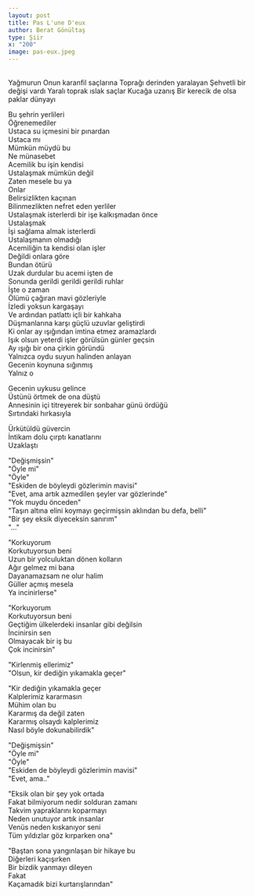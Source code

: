 ```yaml
---
layout: post
title: Pas L'une D'eux
author: Berat Gönültaş
type: Şiir
x: "200"
image: pas-eux.jpeg
---
```

<br/>
Yağmurun  
Onun karanfil saçlarına  
Toprağı derinden yaralayan  
Şehvetli bir değişi vardı    
Yaralı toprak ıslak saçlar  
Kucağa uzanış  
Bir kerecik de olsa paklar dünyayı  

Bu şehrin yerlileri  
Öğrenemediler  
Ustaca su içmesini bir pınardan  
Ustaca mı  
Mümkün müydü bu  
Ne münasebet  
Acemilik bu işin kendisi  
Ustalaşmak mümkün değil  
Zaten mesele bu ya  
Onlar  
Belirsizlikten kaçınan  
Bilinmezlikten nefret eden yerliler  
Ustalaşmak isterlerdi bir işe kalkışmadan önce  
Ustalaşmak  
İşi sağlama almak isterlerdi  
Ustalaşmanın olmadığı  
Acemiliğin ta kendisi olan işler  
Değildi onlara göre  
Bundan ötürü  
Uzak durdular bu acemi işten de  
Sonunda gerildi gerildi gerildi ruhlar  
İşte o zaman  
Ölümü çağıran mavi gözleriyle  
İzledi yoksun kargaşayı  
Ve ardından patlattı içli bir kahkaha  
Düşmanlarına karşı güçlü uzuvlar geliştirdi  
Ki onlar ay ışığından imtina etmez aramazlardı  
Işık olsun yeterdi işler görülsün günler geçsin  
Ay ışığı bir ona çirkin göründü  
Yalnızca oydu suyun halinden anlayan  
Gecenin koynuna sığınmış  
Yalnız o  

Gecenin uykusu gelince  
Üstünü örtmek de ona düştü  
Annesinin içi titreyerek bir sonbahar günü ördüğü  
Sırtındaki hırkasıyla  

Ürkütüldü güvercin  
İntikam dolu çırptı kanatlarını  
Uzaklaştı  

"Değişmişsin"  
"Öyle mi"  
"Öyle"  
"Eskiden de böyleydi gözlerimin mavisi"  
"Evet, ama artık azmedilen şeyler var gözlerinde"  
"Yok muydu önceden"  
"Taşın altına elini koymayı geçirmişsin aklından bu defa, belli"  
"Bir şey eksik diyeceksin sanırım"  
"..."  

"Korkuyorum  
Korkutuyorsun beni  
Uzun bir yolculuktan dönen kolların  
Ağır gelmez mi bana  
Dayanamazsam ne olur halim  
Güller açmış mesela  
Ya incinirlerse"  

"Korkuyorum  
Korkutuyorsun beni  
Geçtiğim ülkelerdeki insanlar gibi değilsin  
İncinirsin sen  
Olmayacak bir iş bu  
Çok incinirsin"  

"Kirlenmiş ellerimiz"  
"Olsun, kir dediğin yıkamakla geçer"  

"Kir dediğin yıkamakla geçer  
Kalplerimiz kararmasın  
Mühim olan bu  
Kararmış da değil zaten  
Kararmış olsaydı kalplerimiz  
Nasıl böyle dokunabilirdik"  

"Değişmişsin"  
"Öyle mi"  
"Öyle"  
"Eskiden de böyleydi gözlerimin mavisi"  
"Evet, ama.."  

"Eksik olan bir şey yok ortada  
Fakat bilmiyorum nedir solduran zamanı  
Takvim yapraklarını koparmayı  
Neden unutuyor artık insanlar  
Venüs neden kıskanıyor seni  
Tüm yıldızlar göz kırparken ona"  

"Baştan sona yangınlaşan bir hikaye bu  
Diğerleri kaçışırken  
Bir bizdik yanmayı dileyen  
Fakat  
Kaçamadık bizi kurtarışlarından"  
